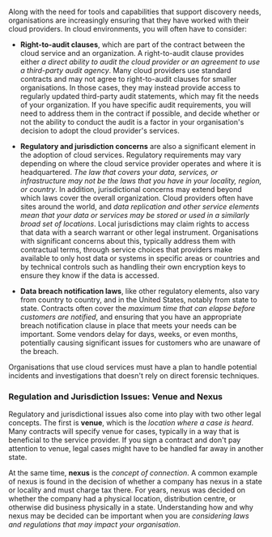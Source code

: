 Along with the need for tools and capabilities that support discovery needs, organisations are increasingly ensuring that they have worked with their cloud providers. In cloud environments, you will often have to consider:

- **Right-to-audit clauses**, which are part of the contract between the cloud service and an organization. A right-to-audit clause provides either *a direct ability to audit the cloud provider or an agreement to use a third-party audit agency*. Many cloud providers use standard contracts and may not agree to right-to-audit clauses for smaller organisations. In those cases, they may instead provide access to regularly updated third-party audit statements, which may fit the needs of your organization. If you have specific audit requirements, you will need to address them in the contract if possible, and decide whether or not the ability to conduct the audit is a factor in your organisation's decision to adopt the cloud provider's services.
  
- **Regulatory and jurisdiction concerns** are also a significant element in the adoption of cloud services. Regulatory requirements may vary depending on where the cloud service provider operates and where it is headquartered. *The law that covers your data, services, or infrastructure may not be the laws that you have in your locality, region, or country*. In addition, jurisdictional concerns may extend beyond which laws cover the overall organization. Cloud providers often have sites around the world, and *data replication and other service elements mean that your data or services may be stored or used in a similarly broad set of locations*. Local jurisdictions may claim rights to access that data with a search warrant or other legal instrument. Organisations with significant concerns about this, typically address them with contractual terms, through service choices that providers make available to only host data or systems in specific areas or countries and by technical controls such as handling their own encryption keys to ensure they know if the data is accessed.
  
- **Data breach notification laws**, like other regulatory elements, also vary from country to country, and in the United States, notably from state to state. Contracts often cover the *maximum time that can elapse before customers are notified*, and ensuring that you have an appropriate breach notification clause in place that meets your needs can be important. Some vendors delay for days, weeks, or even months, potentially causing significant issues for customers who are unaware of the breach.

Organisations that use cloud services must have a plan to handle potential incidents and investigations that doesn't rely on direct forensic techniques.


### Regulation and Jurisdiction Issues: Venue and Nexus

Regulatory and jurisdictional issues also come into play with two other legal concepts. The first is **venue**, which is the *location where a case is heard*. Many contracts will specify venue for cases, typically in a way that is beneficial to the service provider. If you sign a contract and don't pay attention to venue, legal cases might have to be handled far away in another state. 

At the same time, **nexus** is the *concept of connection*. A common example of nexus is found in the decision of whether a company has nexus in a state or locality and must charge tax there. For years, nexus was decided on whether the company had a physical location, distribution centre, or otherwise did business physically in a state. Understanding how and why nexus may be decided can be important when you are *considering laws and regulations that may impact your organisation*.